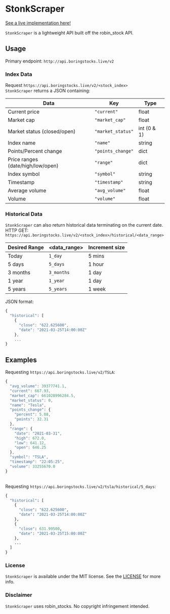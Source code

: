 # __StonkScraper__
[See a live implementation here!](https://boringstocks.live/)

`StonkScraper` is a lightweight API built off the robin_stock API.

## Usage

Primary endpoint: `http://api.boringstocks.live/v2`

### Index Data
Request `https://api.boringstocks.live/v2/<stock_index>`<br>
`StonkScraper` returns a JSON containing:

Data | Key | Type
---- | --- | ----
Current price | `"current"` | float
Market cap | `"market_cap"` | float
Market status (closed/open) | `"market_status"` | int (0 & 1) 
Index name | `"name"` | string
Points/Percent change | `"points_change"` | dict
Price ranges (date/high/low/open) | `"range"` | dict
Index symbol | `"symbol"` | string
Timestamp | `"timestamp"` | string
Average volume | `"avg_volume"` | float
Volume | `"volume"` | float


### Historical Data
`StonkScraper` can also return historical data terminating on the current date.<br>
HTTP GET: `https://api.boringstocks.live/v2/<stock_index>/historical/<data_range>`

Desired Range | <data_range> | Increment size
------------- | ------------ | --------------
Today | `1_day` | 5 mins
5 days | `5_days` | 1 hour
3 months | `3_months` | 1 day
1 year | `1_year` | 1 day
5 years | `5_years` | 1 week

JSON format:
```javascript
{
  "historical": [
    {
      "close": "622.625600", 
      "date": "2021-03-25T14:00:00Z"
    },
    ...
}
```

## Examples
Requesting `https://api.boringstocks.live/v2/TSLA`:
```javascript
{
  "avg_volume": 39377741.1, 
  "current": 667.93, 
  "market_cap": 661020996284.5, 
  "market_status": 0, 
  "name": "Tesla", 
  "points_change": {
    "percent": 5.08, 
    "points": 32.31
  }, 
  "range": {
    "date": "2021-03-31", 
    "high": 672.0, 
    "low": 641.12, 
    "open": 646.25
  }, 
  "symbol": "TSLA", 
  "timestamp": "22:05:25", 
  "volume": 33255670.0
}
```
<br>Requesting `https://api.boringstocks.live/v2/tsla/historical/5_days`:
```python
{
  "historical": [
    {
      "close": "622.625600", 
      "date": "2021-03-25T14:00:00Z"
    }, 
    {
      "close": 631.99500, 
      "date": "2021-03-25T15:00:00Z"
    }, 
    ...
  ]
}
```

### License
`StonkScraper` is available under the MIT license. See the [LICENSE](https://github.com/BoringStocks/StonkScraper/blob/dev/LICENSE) for more info.

### Disclaimer
`StonkScraper` uses robin_stocks. No copyright infringement intended.
